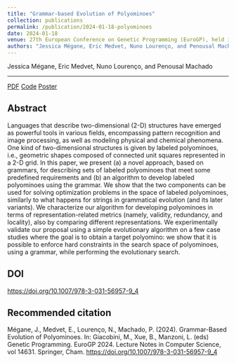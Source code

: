 ```yaml
---
title: "Grammar-based Evolution of Polyominoes"
collection: publications
permalink: /publication/2024-01-18-polyominoes
date: 2024-01-18
venue: 27th European Conference on Genetic Programming (EuroGP), held in Aberystwyth (United Kingdom)
authors: "Jessica Mégane, Eric Medvet, Nuno Lourenço, and Penousal Machado"
---
```

Jessica Mégane, Eric Medvet, Nuno Lourenço, and Penousal Machado

---

[PDF](https://jessicamegane.pt/files/eurogp_polyominoes.pdf)  [Code](https://github.com/ericmedvet/jgea)  [Poster](https://jessicamegane.pt/files/eurogp_polyominoes_poster.pdf)

Abstract
---
Languages that describe two-dimensional (2-D) structures have emerged as powerful tools in various fields, encompassing pattern recognition and image processing, as well as modeling physical and chemical phenomena. One kind of two-dimensional structures is given by labeled polyominoes, i.e., geometric shapes composed of connected unit squares represented in a 2-D grid. In this paper, we present (a) a novel approach, based on grammars, for describing sets of labeled polyominoes that meet some predefined requirements and (b) an algorithm to develop labeled polyominoes using the grammar. We show that the two components can be used for solving optimization problems in the space of labeled polyominoes, similarly to what happens for strings in grammatical evolution (and its later variants). We characterize our algorithm for developing polyominoes in terms of representation-related metrics (namely, validity, redundancy, and locality), also by comparing different representations. We experimentally validate our proposal using a simple evolutionary algorithm on a few case studies where the goal is to obtain a target polyomino: we show that it is possible to enforce hard constraints in the search space of polyominoes, using a grammar, while performing the evolutionary search.


DOI
---
https://doi.org/10.1007/978-3-031-56957-9_4

Recommended citation
---
Mégane, J., Medvet, E., Lourenço, N., Machado, P. (2024). Grammar-Based Evolution of Polyominoes. In: Giacobini, M., Xue, B., Manzoni, L. (eds) Genetic Programming. EuroGP 2024. Lecture Notes in Computer Science, vol 14631. Springer, Cham. https://doi.org/10.1007/978-3-031-56957-9_4